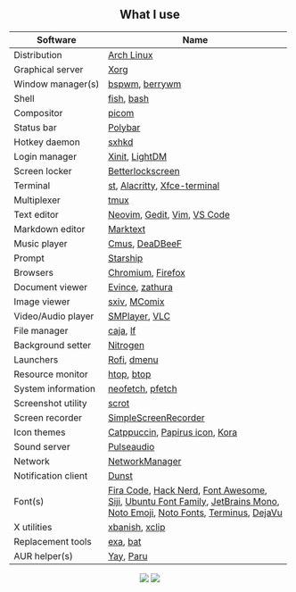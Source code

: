<!--LIST -->
<h2 align="center">What I use</h2>

<div align="center">

| Software		| Name                                                                                                              |
|-----------------------|-------------------------------------------------------------------------------------------------------|
| Distribution		|  [Arch Linux](https://archlinux.org/)  |
| Graphical server  |  [Xorg](https://www.x.org/wiki/)  |
| Window manager(s)		|   [bspwm](https://wiki.archlinux.org/title/Bspwm), [berrywm](https://berrywm.org/)  |
| Shell  |  [fish](https://fishshell.com/), [bash](https://www.gnu.org/software/bash/)  |
| Compositor		|  [picom](https://github.com/yshui/picom)  |
| Status bar		|  [Polybar](https://github.com/polybar/polybar)  |
| Hotkey daemon  |  [sxhkd](https://github.com/baskerville/sxhkd)  |
| Login manager		|  [Xinit](https://wiki.archlinux.org/title/Xinit), [LightDM](https://wiki.archlinux.org/title/LightDM)  |
| Screen locker		|  [Betterlockscreen](https://github.com/betterlockscreen/betterlockscreen)  |
| Terminal  |  [st](https://st.suckless.org/), [Alacritty](https://alacritty.org/), [Xfce-terminal](https://docs.xfce.org/apps/terminal/start)  |
| Multiplexer |  [tmux](https://github.com/tmux/tmux/wiki)  |
| Text editor | [Neovim](https://neovim.io/), [Gedit](https://wiki.gnome.org/Apps/Gedit), [Vim](https://www.vim.org/), [VS Code](https://code.visualstudio.com/) |
| Markdown editor  |  [Marktext](https://marktext.app/)  |
| Music player  | [Cmus](https://wiki.archlinux.org/title/Cmus), [DeaDBeeF](https://deadbeef.sourceforge.io/)  |
| Prompt		|  [Starship](https://starship.rs/)  |
| Browsers		|  [Chromium](https://www.chromium.org/chromium-projects/), [Firefox](https://www.mozilla.org/en-US/firefox/new/)  |
| Document viewer  |  [Evince](https://wiki.gnome.org/Apps/Evince), [zathura](https://wiki.archlinux.org/title/zathura)  |
| Image viewer  |  [sxiv](https://wiki.archlinux.org/title/sxiv), [MComix](https://sourceforge.net/projects/mcomix/)  |
| Video/Audio player	|   [SMPlayer](https://www.smplayer.info/), [VLC](https://www.videolan.org/vlc/)  |
| File manager  |  [caja](https://github.com/mate-desktop/caja), [lf](https://github.com/gokcehan/lf/)  |
| Background setter	|  [Nitrogen](https://wiki.archlinux.org/title/Nitrogen)  |
| Launchers		|  [Rofi](https://wiki.archlinux.org/title/Rofi), [dmenu](https://tools.suckless.org/dmenu/)  |
| Resource monitor  |  [htop](https://htop.dev/), [btop](https://github.com/aristocratos/btop)  |
| System information  | [neofetch](https://github.com/dylanaraps/neofetch), [pfetch](https://github.com/dylanaraps/pfetch)  |
| Screenshot utility		|  [scrot](https://github.com/resurrecting-open-source-projects/scrot)  |
| Screen recorder  |  [SimpleScreenRecorder](https://github.com/MaartenBaert/ssr)  |
| Icon themes		|   [Catppuccin](https://www.gnome-look.org/p/1715570), [Papirus icon](https://github.com/PapirusDevelopmentTeam/papirus-icon-theme), [Kora](https://github.com/bikass/kora)  |
| Sound	server  |  [Pulseaudio](https://wiki.archlinux.org/title/PulseAudio)  |
| Network		|  [NetworkManager](https://wiki.archlinux.org/title/NetworkManager)  |
| Notification client |  [Dunst](https://wiki.archlinux.org/title/Dunst)  |
| Font(s)  | [Fira Code](https://github.com/tonsky/FiraCode), [Hack Nerd](https://github.com/ryanoasis/nerd-fonts), [Font Awesome](https://fontawesome.com/), </br> [Siji](https://github.com/stark/siji), [Ubuntu Font Family](https://design.ubuntu.com/font/), [JetBrains Mono](https://www.jetbrains.com/lp/mono/), </br> [Noto Emoji](https://fonts.google.com/noto), [Noto Fonts](https://fonts.google.com/noto), [Terminus](http://terminus-font.sourceforge.net/), [DejaVu](https://dejavu-fonts.github.io/) |
| X utilities  |  [xbanish](https://github.com/jcs/xbanish), [xclip](https://github.com/astrand/xclip)  |
| Replacement tools  |  [exa](https://github.com/ogham/exa), [bat](https://github.com/sharkdp/bat)  |
| AUR helper(s)  |  [Yay](https://github.com/Jguer/yay), [Paru](https://github.com/Morganamilo/paru)  |

</div>

<!-- BADGES-->
<div align="center">
  <img src="https://img.shields.io/github/license/slash071/dotfiles?color=purple">
  <img src="https://img.shields.io/github/last-commit/slash071/dotfiles"> 
</div>
